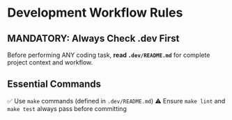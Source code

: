 # Development Workflow Rules

## MANDATORY: Always Check .dev First

Before performing ANY coding task, **read `.dev/README.md`** for complete project context and workflow.

## Essential Commands

✅ Use `make` commands (defined in `.dev/README.md`)
⚠️ Ensure `make lint` and `make test` always pass before committing
